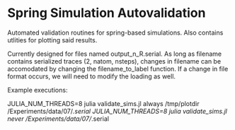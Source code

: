 Spring Simulation Autovalidation
===============================

Automated validation routines for spring-based simulations. Also contains
utlities for plotting said results.

Currently designed for files named output_n_R.serial. As long as filename
contains serialized traces (2, natom, nsteps), changes in filename can be
accomodated by changing the filename_to_label function. If a change in file
format occurs, we will need to modify the loading as well.

Example executions:

JULIA_NUM_THREADS=8 julia validate_sims.jl always /tmp/plotdir /Experiments/data/07/*.serial
JULIA_NUM_THREADS=8 julia validate_sims.jl never /Experiments/data/07/*.serial
